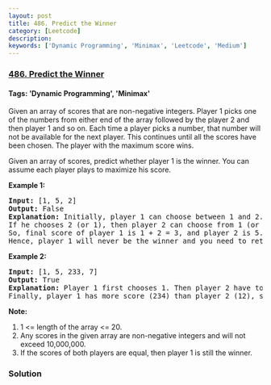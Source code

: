 ```yaml
---
layout: post
title: 486. Predict the Winner
category: [Leetcode]
description: 
keywords: ['Dynamic Programming', 'Minimax', 'Leetcode', 'Medium']
---
```

### [486. Predict the Winner](https://leetcode.com/problems/predict-the-winner)

#### Tags: 'Dynamic Programming', 'Minimax'

<div class="content__u3I1 question-content__JfgR"><div><p>Given an array of scores that are non-negative integers. Player 1 picks one of the numbers from either end of the array followed by the player 2 and then player 1 and so on. Each time a player picks a number, that number will not be available for the next player. This continues until all the scores have been chosen. The player with the maximum score wins. </p>
<p>Given an array of scores, predict whether player 1 is the winner. You can assume each player plays to maximize his score. </p>
<p><b>Example 1:</b><br/>
</p><pre><b>Input:</b> [1, 5, 2]
<b>Output:</b> False
<b>Explanation:</b> Initially, player 1 can choose between 1 and 2. <br/>If he chooses 2 (or 1), then player 2 can choose from 1 (or 2) and 5. If player 2 chooses 5, then player 1 will be left with 1 (or 2). <br/>So, final score of player 1 is 1 + 2 = 3, and player 2 is 5. <br/>Hence, player 1 will never be the winner and you need to return False.
</pre>
<p></p>
<p><b>Example 2:</b><br/>
</p><pre><b>Input:</b> [1, 5, 233, 7]
<b>Output:</b> True
<b>Explanation:</b> Player 1 first chooses 1. Then player 2 have to choose between 5 and 7. No matter which number player 2 choose, player 1 can choose 233.<br/>Finally, player 1 has more score (234) than player 2 (12), so you need to return True representing player1 can win.
</pre>
<p></p>
<p><b>Note:</b><br/>
</p><ol>
<li>1 &lt;= length of the array &lt;= 20. </li>
<li>Any scores in the given array are non-negative integers and will not exceed 10,000,000.</li>
<li>If the scores of both players are equal, then player 1 is still the winner.</li>
</ol>
<p></p></div></div>

### Solution

